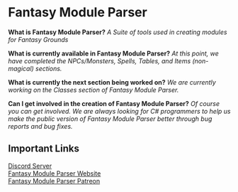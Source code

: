 # Fantasy Module Parser
**What is Fantasy Module Parser?** *A Suite of tools used in creating modules for Fantasy Grounds*

**What is currently available in Fantasy Module Parser?** *At this point, we have completed the NPCs/Monsters, Spells, Tables, and Items (non-magical) sections.*

**What is currently the next section being worked on?** *We are currently working on the Classes section of Fantasy Module Parser.*

**Can I get involved in the creation of Fantasy Module Parser?** *Of course you can get involved. We are always looking for C# programmers to help us make the public version of Fantasy Module Parser better through bug reports and bug fixes.*

## Important Links
[Discord Server](https://discord.gg/78SdFgg)  
[Fantasy Module Parser Website](https://fantasymoduleparser.tech)  
[Fantasy Module Parser Patreon](https://www.patreon.com/fantasymoduleparser)
